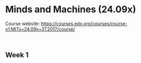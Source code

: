 Minds and Machines (24.09x)
===========================

Course website:
https://courses.edx.org/courses/course-v1:MITx+24.09x+3T2017/course/

 

Week 1
------
